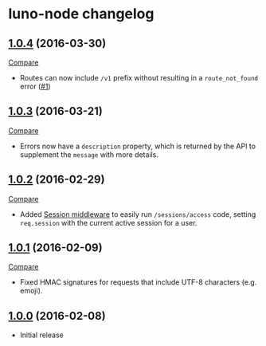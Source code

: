 # luno-node changelog

## [1.0.4](https://github.com/lunoio/luno-node/tree/v1.0.4) (2016-03-30)
[Compare](https://github.com/lunoio/luno-node/compare/v1.0.3...v1.0.4)

- Routes can now include `/v1` prefix without resulting in a `route_not_found` error ([\#1](https://github.com/lunoio/luno-node/issues/352))

## [1.0.3](https://github.com/lunoio/luno-node/tree/v1.0.3) (2016-03-21)
[Compare](https://github.com/lunoio/luno-node/compare/v1.0.2...v1.0.3)

- Errors now have a `description` property, which is returned by the API to supplement the `message` with more details.

## [1.0.2](https://github.com/lunoio/luno-node/tree/v1.0.2) (2016-02-29)
[Compare](https://github.com/lunoio/luno-node/compare/v1.0.1...v1.0.2)

- Added [Session middleware](https://github.com/lunoio/luno-node/tree/v1.0.2#middleware) to easily run `/sessions/access` code, setting `req.session` with the current active session for a user.

## [1.0.1](https://github.com/lunoio/luno-node/tree/v1.0.1) (2016-02-09)
[Compare](https://github.com/lunoio/luno-node/compare/v1.0.0...v1.0.1)

- Fixed HMAC signatures for requests that include UTF-8 characters (e.g. emoji).

## [1.0.0](https://github.com/lunoio/luno-node/tree/v1.0.0) (2016-02-08)

- Initial release
